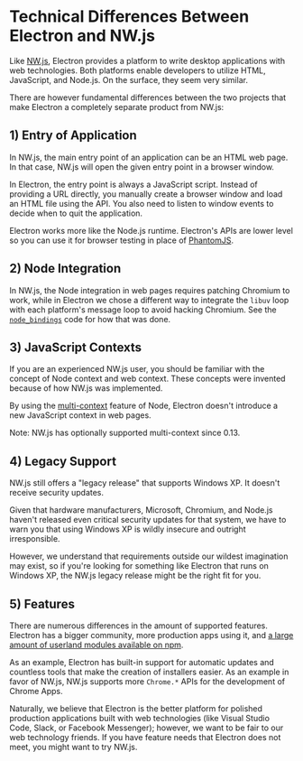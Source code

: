 # Technical Differences Between Electron and NW.js

Like [NW.js][nwjs], Electron provides a platform to write desktop applications with web
technologies. Both platforms enable developers to utilize HTML, JavaScript, and
Node.js. On the surface, they seem very similar.

There are however fundamental differences between the two projects that make
Electron a completely separate product from NW.js:

## 1) Entry of Application

In NW.js, the main entry point of an application can be an HTML web page. In
that case, NW.js will open the given entry point in a browser window.

In Electron, the entry point is always a JavaScript script. Instead of providing a
URL directly, you manually create a browser window and load an HTML file using
the API. You also need to listen to window events to decide when to quit the
application.

Electron works more like the Node.js runtime. Electron's APIs are lower level so
you can use it for browser testing in place of
[PhantomJS](http://phantomjs.org/).

## 2) Node Integration

In NW.js, the Node integration in web pages requires patching Chromium to work,
while in Electron we chose a different way to integrate the `libuv` loop with
each platform's message loop to avoid hacking Chromium. See the
[`node_bindings`][node-bindings] code for how that was done.

## 3) JavaScript Contexts

If you are an experienced NW.js user, you should be familiar with the concept of
Node context and web context. These concepts were invented because of how NW.js
was implemented.

By using the
[multi-context](https://github.com/nodejs/node-v0.x-archive/commit/756b622)
feature of Node, Electron doesn't introduce a new JavaScript context in web
pages.

Note: NW.js has optionally supported multi-context since 0.13.

## 4) Legacy Support

NW.js still offers a "legacy release" that supports Windows XP. It doesn't
receive security updates.

Given that hardware manufacturers, Microsoft, Chromium, and Node.js haven't
released even critical security updates for that system, we have to warn you
that using Windows XP is wildly insecure and outright irresponsible.

However, we understand that requirements outside our wildest imagination may
exist, so if you're looking for something like Electron that runs on Windows XP,
the NW.js legacy release might be the right fit for you.

## 5) Features

There are numerous differences in the amount of supported features. Electron has
a bigger community, more production apps using it, and [a large amount of
userland modules available on npm][electron-modules].

As an example, Electron has built-in support for automatic updates and countless
tools that make the creation of installers easier. As an example in favor of
NW.js, NW.js supports more `Chrome.*` APIs for the development of Chrome Apps.

Naturally, we believe that Electron is the better platform for polished
production applications built with web technologies (like Visual Studio Code,
Slack, or Facebook Messenger); however, we want to be fair to our web technology
friends. If you have feature needs that Electron does not meet, you might want
to try NW.js.

[nwjs]: https://nwjs.io/
[electron-modules]: https://www.npmjs.com/search?q=electron
[node-bindings]: https://github.com/electron/electron/tree/master/lib/common
